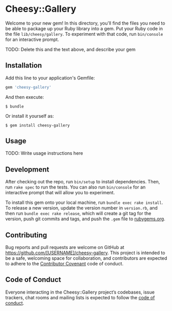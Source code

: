 # Cheesy::Gallery

Welcome to your new gem! In this directory, you'll find the files you need to be able to package up your Ruby library into a gem. Put your Ruby code in the file `lib/cheesy/gallery`. To experiment with that code, run `bin/console` for an interactive prompt.

TODO: Delete this and the text above, and describe your gem

## Installation

Add this line to your application's Gemfile:

```ruby
gem 'cheesy-gallery'
```

And then execute:

    $ bundle

Or install it yourself as:

    $ gem install cheesy-gallery

## Usage

TODO: Write usage instructions here

## Development

After checking out the repo, run `bin/setup` to install dependencies. Then, run `rake spec` to run the tests. You can also run `bin/console` for an interactive prompt that will allow you to experiment.

To install this gem onto your local machine, run `bundle exec rake install`. To release a new version, update the version number in `version.rb`, and then run `bundle exec rake release`, which will create a git tag for the version, push git commits and tags, and push the `.gem` file to [rubygems.org](https://rubygems.org).

## Contributing

Bug reports and pull requests are welcome on GitHub at https://github.com/[USERNAME]/cheesy-gallery. This project is intended to be a safe, welcoming space for collaboration, and contributors are expected to adhere to the [Contributor Covenant](http://contributor-covenant.org) code of conduct.

## Code of Conduct

Everyone interacting in the Cheesy::Gallery project’s codebases, issue trackers, chat rooms and mailing lists is expected to follow the [code of conduct](https://github.com/[USERNAME]/cheesy-gallery/blob/master/CODE_OF_CONDUCT.md).
